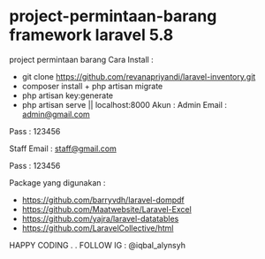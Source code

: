 # project-permintaan-barang framework laravel 5.8
project permintaan barang
Cara Install :
+ git clone https://github.com/revanapriyandi/laravel-inventory.git
+ composer install + php artisan migrate
+ php artisan key:generate
+ php artisan serve || localhost:8000
Akun :
Admin
Email : admin@gmail.com

Pass : 123456

Staff
Email : staff@gmail.com

Pass : 123456

Package yang digunakan :
+ https://github.com/barryvdh/laravel-dompdf
+ https://github.com/Maatwebsite/Laravel-Excel
+ https://github.com/yajra/laravel-datatables
+ https://github.com/LaravelCollective/html


HAPPY CODING . .
FOLLOW IG : @iqbal_alynsyh
